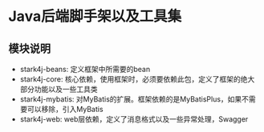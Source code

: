 # Java后端脚手架以及工具集

## 模块说明
- stark4j-beans: 定义框架中所需要的bean
- stark4j-core: 核心依赖，使用框架时，必须要依赖此包，定义了框架的绝大部分功能以及一些工具类
- stark4j-mybatis: 对MyBatis的扩展。框架依赖的是MyBatisPlus，如果不需要可以移除，引入MyBatis
- stark4j-web: web层依赖，定义了消息格式以及一些异常处理，Swagger
